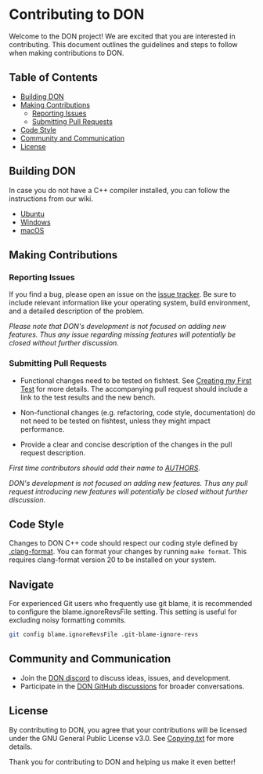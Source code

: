 # Contributing to DON

Welcome to the DON project! We are excited that you are interested in
contributing. This document outlines the guidelines and steps to follow when
making contributions to DON.

## Table of Contents

- [Building DON](#building-DON)
- [Making Contributions](#making-contributions)
  - [Reporting Issues](#reporting-issues)
  - [Submitting Pull Requests](#submitting-pull-requests)
- [Code Style](#code-style)
- [Community and Communication](#community-and-communication)
- [License](#license)

## Building DON

In case you do not have a C++ compiler installed, you can follow the
instructions from our wiki.

- [Ubuntu][ubuntu-compiling-link]
- [Windows][windows-compiling-link]
- [macOS][macos-compiling-link]

## Making Contributions

### Reporting Issues

If you find a bug, please open an issue on the
[issue tracker][issue-tracker-link]. Be sure to include relevant information
like your operating system, build environment, and a detailed description of the
problem.

_Please note that DON's development is not focused on adding new features.
Thus any issue regarding missing features will potentially be closed without
further discussion._

### Submitting Pull Requests

- Functional changes need to be tested on fishtest.
  See [Creating my First Test][creating-my-first-test] for more details.
  The accompanying pull request should include a link to the test results and
  the new bench.

- Non-functional changes (e.g. refactoring, code style, documentation) do not
  need to be tested on fishtest, unless they might impact performance.

- Provide a clear and concise description of the changes in the pull request
  description.

_First time contributors should add their name to [AUTHORS](./AUTHORS)._

_DON's development is not focused on adding new features. Thus any pull
request introducing new features will potentially be closed without further
discussion._

## Code Style

Changes to DON C++ code should respect our coding style defined by
[.clang-format](.clang-format). You can format your changes by running
`make format`. This requires clang-format version 20 to be installed on your system.

## Navigate

For experienced Git users who frequently use git blame, it is recommended to
configure the blame.ignoreRevsFile setting.
This setting is useful for excluding noisy formatting commits.

```bash
git config blame.ignoreRevsFile .git-blame-ignore-revs
```

## Community and Communication

- Join the [DON discord][discord-link] to discuss ideas, issues, and
  development.
- Participate in the [DON GitHub discussions][discussions-link] for
  broader conversations.

## License

By contributing to DON, you agree that your contributions will be licensed
under the GNU General Public License v3.0. See [Copying.txt][copying-link] for
more details.

Thank you for contributing to DON and helping us make it even better!

[copying-link]:           https://github.com/ehsanrashid/DON/blob/master/Copying.txt
[discord-link]:           https://discord.gg/
[discussions-link]:       https://github.com/ehsanrashid/DON/discussions/new
[creating-my-first-test]: https://github.com/ehsanrashid/DON/fishtest/wiki/Creating-my-first-test#create-your-test
[issue-tracker-link]:     https://github.com/ehsanrashid/DON/issues
[ubuntu-compiling-link]:  https://github.com/ehsanrashid/DON/wiki/Developers#user-content-installing-a-compiler-1
[windows-compiling-link]: https://github.com/ehsanrashid/DON/wiki/Developers#user-content-installing-a-compiler
[macos-compiling-link]:   https://github.com/ehsanrashid/DON/wiki/Developers#user-content-installing-a-compiler-2
